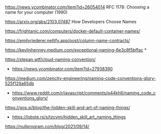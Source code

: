 https://news.ycombinator.com/item?id=26054014 	RFC 1178: Choosing a name for your computer (1990)
 
https://arxiv.org/abs/2103.07487 How Developers Choose Names

https://frightanic.com/computers/docker-default-container-names/

https://emilyriederer.netlify.app/post/column-name-contracts/

https://kevlinhenney.medium.com/exceptional-naming-6e3c8f5bffac
* 

https://stepan.wtf/cloud-naming-convention/
* https://news.ycombinator.com/item?id=27938390

https://medium.com/zencity-engineering/naming-code-conventions-glory-525f129a65db
* https://www.reddit.com/r/javascript/comments/p44kh6/naming_code_conventions_glory/

https://gos.si/blog/the-hidden-skill-and-art-of-naming-things/
* https://lobste.rs/s/tzcvmi/hidden_skill_art_naming_things

https://nullprogram.com/blog/2021/09/14/